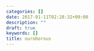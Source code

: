 ```yaml
---
categories: []
date: 2017-01-11T02:28:32+09:00
description: ""
draft: true
keywords: []
title: ouroborous
---
```


